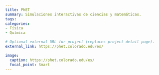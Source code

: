```yaml
---
title: PhET
summary: Simulaciones interactivas de ciencias y matemáticas.
tags:
categories:
- Física
- Química

# Optional external URL for project (replaces project detail page).
external_link: https://phet.colorado.edu/es/

image:
  caption: https://phet.colorado.edu/es/
  focal_point: Smart
---
```

